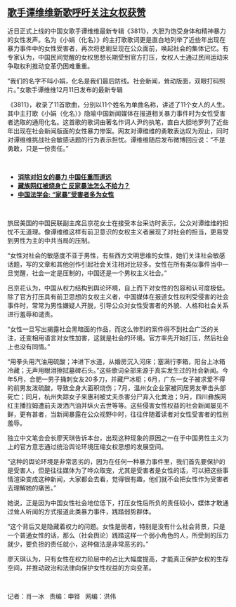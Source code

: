 <!--1607978375000-->
[歌手谭维维新歌呼吁关注女权获赞](https://www.rfa.org/mandarin/yataibaodao/renquanfazhi/bx-12142020151416.html)
------

<p/><p>近日正式上线的中国女歌手谭维维最新专辑《3811》，大胆为饱受身体和精神暴力的女性发声。名为《小娟（化名）》的主打歌歌词更是直白地列举了近些年出现在暴力事件中的女性受害者，再次将悲剧呈现在公众面前，唤起社会的集体记忆。有专家认为，中国民间觉醒的女权思想长期受到官方打压，女权人士通过民间运动来争取权利推动变革仍困难重重。</p><p>“我们的名字不叫小娟，化名是我们最后防线。社会新闻，耸动版面，双眼打码照片。”女歌手谭维维12月11日发布的最新专辑</p><p>《3811》，收录了11首歌曲，分别以11个姓名为单曲名称，讲述了11个女人的人生。其中主打歌《小娟（化名）》隐喻中国新闻媒体在报道相关暴力事件时为女性受害者选取的通用化名。这首歌的歌词由著名作词人尹约执笔，直白大胆地罗列了近些年出现在社会新闻版面的女性暴力惨案。网友对谭维维的勇敢表达叹为观止，同时对谭维维挑战社会敏感话题的行为表示担忧。谭维维随后发布微博回应说：“不是勇敢，只是一份责任。”</p><p><br/></p><ul><li><a href="https://www.rfa.org/mandarin/yataibaodao/shehui/bx-11252020100016.html"><strong>消除对妇女的暴力 中国任重而道远</strong></a></li><li><strong><a href="https://www.rfa.org/mandarin/yataibaodao/shehui/bx-10022020104908.html">藏族网红被烧身亡 反家暴法怎么不给力？</a></strong></li><li><strong><a href="https://www.rfa.org/mandarin/yataibaodao/victims-03082010160253.html">中国法学会: “家暴”受害者多为女性</a></strong></li></ul><p><br/></p><p>旅居美国的中国民联副主席吕京花女士在接受本台采访时表示，公众对谭维维的担忧不无道理。像谭维维这样有前卫意识的女权主义者展现了对社会的担当，更易受到男性为主的中共当局的压制。</p><p>“女性对社会的敏感度不亚于男性，有些西方文明思维的女性，她们关注社会敏感话题，写的文章和其他创作引起社会关注相对比较多。女性在所有类似事件当中一旦觉醒，社会一定是压制的，中国还是一个男权主义社会。”</p><p>吕京花认为，中国从权力结构到舆论环境，自上而下对女性的包容和认可度极低。除了官方打压具有前卫思想的女权主义者，中国媒体在报道女性权利受侵害的社会事件时，常常为男性嫌疑人开脱，引导公众对女性受害者的外貌、人格和社会关系进行羞辱和谴责。</p><p>“女性一旦写出揭露社会黑暗面的作品，而这么惨烈的案件得不到社会广泛的关注，还变相用语言对女性加害，这就是社会的环境。官方率先开始打压，然后社会上也没有同情。”</p><p>“用拳头用汽油用硫酸；冲进下水道，从婚房沉入河床；塞满行李箱，阳台上冰箱冷藏；无声用眼泪擦拭墓碑石头。”这些歌词全部来源于真实发生过的社会新闻。今年5月，合肥一男子捅刺女友20多刀，并藏尸冰柜；6月，广东一女子被求爱不得的前男友泼硫酸，导致全身大面积烧伤；7月，温州女企业家被同居男友拳击头部死亡；同月，杭州失踪女子来惠利被丈夫杀害分尸弃入化粪池；9月，四川彝族网红主播拉姆遭前夫泼洒汽油并纵火去世等等。这些侵害女性权益的社会新闻屡见不鲜，更有甚者，当新闻暴露在公众视野中时，往往伴随着读者对女性受害者的性别羞辱。</p><p>独立中文笔会会长廖天琪告诉本台，出现这种现象的原因之一在于中国男性主义为上的官方意志通过统治舆论环境压缩女权思想的发展空间。</p><p>“这种的舆论环境是非常恶劣的，因为在任何一种暴力事件里，我们首先要保护的是受害人，但是往往媒体为了哗众取宠，尤其是受害者是女性的话，可以把这些事情渲染变成这种新闻，大家都会去看，觉得很有趣，他们就不会把女性作为受害者去理解她的痛苦。”</p><p>她说，正是因为中国女性社会地位低下，打压女性后所负的责任较小，媒体才敢通过耸人听闻的方式报道此类暴力事件，践踏弱势群体。</p><p>“这个背后又是隐藏着权力的问题。女性是弱者，特别是没有什么社会背景，只是一个普通女性的话，那么（社会舆论）践踏这样一个弱小角色的人，所受到的压力就少，要负担的责任就小，这种做法是非常恶劣的。”</p><p>廖天琪认为，只有女性在权力阶层中的占比大幅度提高，才能真正保护女权的生存空间，并推动政治和法律向保护女性权益的方向变革。</p><p><br/></p><p>记者：肖一冰   责编：申铧   网编：洪伟</p>
